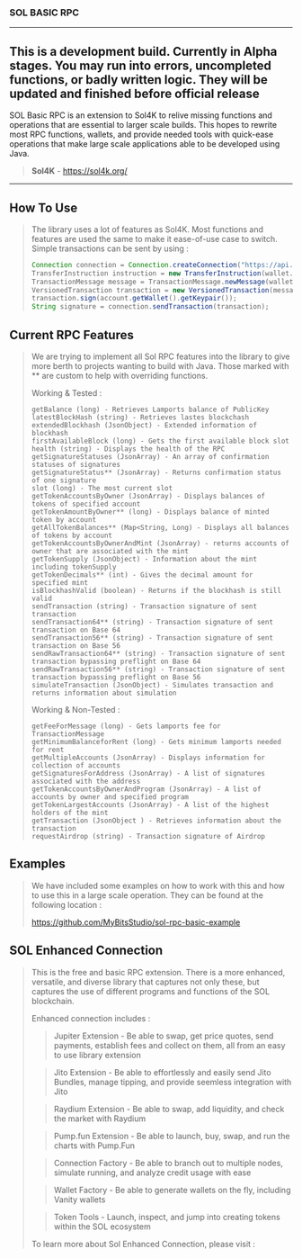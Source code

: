 ### SOL BASIC RPC 

---

**This is a development build. Currently in Alpha stages. You may run into errors, uncompleted functions, or badly written logic. They will be updated and finished before official release** 
---

SOL Basic RPC is an extension to Sol4K to relive missing functions and operations that are essential to larger scale builds. This hopes to rewrite most RPC functions, wallets, and provide needed tools with quick-ease operations that make large scale applications able to be developed using Java.

> **Sol4K** - https://sol4k.org/

---

## How To Use

> The library uses a lot of features as Sol4K. Most functions and features are used the same to make it ease-of-use case to switch.
> Simple transactions can be sent by using :
>
> ```java
> Connection connection = Connection.createConnection("https://api.testnet.solana.com/", Commitment.CONFIRMED);
> TransferInstruction instruction = new TransferInstruction(wallet.getKeypair().getPublicKey(), wallet2.getKeypair().getPublicKey(), 0.01 * LAMPORTS_PER_SOL );
> TransactionMessage message = TransactionMessage.newMessage(wallet.getKeypair().getPublicKey(), connection.getLatestBlockHash(), instruction);
> VersionedTransaction transaction = new VersionedTransaction(message);
> transaction.sign(account.getWallet().getKeypair());
> String signature = connection.sendTransaction(transaction);
> ```

## Current RPC Features

> We are trying to implement all Sol RPC features into the library to give more berth to projects wanting to build with Java.
> Those marked with ** are custom to help with overriding functions.
> 
> Working & Tested :
> ```
> getBalance (long) - Retrieves Lamports balance of PublicKey
> latestBlockHash (string) - Retrieves lastes blockchash
> extendedBlockhash (JsonObject) - Extended information of blockhash
> firstAvailableBlock (long) - Gets the first available block slot
> health (string) - Displays the health of the RPC
> getSignatureStatuses (JsonArray) - An array of confirmation statuses of signatures
> getSignatureStatus** (JsonArray) - Returns confirmation status of one signature
> slot (long) - The most current slot
> getTokenAccountsByOwner (JsonArray) - Displays balances of tokens of specified account
> getTokenAmountByOwner** (long) - Displays balance of minted token by account
> getAllTokenBalances** (Map<String, Long) - Displays all balances of tokens by account
> getTokenAccountsByOwnerAndMint (JsonArray) - returns accounts of owner that are associated with the mint
> getTokenSupply (JsonObject) - Information about the mint including tokenSupply
> getTokenDecimals** (int) - Gives the decimal amount for specified mint
> isBlockhashValid (boolean) - Returns if the blockhash is still valid
> sendTransaction (string) - Transaction signature of sent transaction
> sendTransaction64** (string) - Transaction signature of sent transaction on Base 64
> sendTransaction56** (string) - Transaction signature of sent transaction on Base 56
> sendRawTransaction64** (string) - Transaction signature of sent transaction bypassing preflight on Base 64
> sendRawTransaction56** (string) - Transaction signature of sent transaction bypassing preflight on Base 56
> simulateTransaction (JsonObject) - Simulates transaction and returns information about simulation
> ```
> 
> Working & Non-Tested :
> ```
> getFeeForMessage (long) - Gets lamports fee for TransactionMessage
> getMinimumBalanceforRent (long) - Gets minimum lamports needed for rent
> getMultipleAccounts (JsonArray) - Displays information for collection of accounts
> getSignaturesForAddress (JsonArray) - A list of signatures associated with the address
> getTokenAccountsByOwnerAndProgram (JsonArray) - A list of accounts by owner and specified program
> getTokenLargestAccounts (JsonArray) - A list of the highest holders of the mint
> getTransaction (JsonObject ) - Retrieves information about the transaction
> requestAirdrop (string) - Transaction signature of Airdrop
> ```

## Examples

> We have included some examples on how to work with this and how to use this in a large scale operation.
> They can be found at the following location : 
> 
> https://github.com/MyBitsStudio/sol-rpc-basic-example

## SOL Enhanced Connection

> This is the free and basic RPC extension. There is a more enhanced, versatile, and diverse library that captures not only these, but
> captures the use of different programs and functions of the SOL blockchain.
> 
> Enhanced connection includes :
> > Jupiter Extension - Be able to swap, get price quotes, send payments, establish fees and collect on them, all from an easy to use library extension
>
> > Jito Extension - Be able to effortlessly and easily send Jito Bundles, manage tipping, and provide seemless integration with Jito
> 
> > Raydium Extension - Be able to swap, add liquidity, and check the market with Raydium
> 
> > Pump.fun Extension - Be able to launch, buy, swap, and run the charts with Pump.Fun
> 
> > Connection Factory - Be able to branch out to multiple nodes, simulate running, and analyze credit usage with ease
> 
> > Wallet Factory - Be able to generate wallets on the fly, including Vanity wallets
> 
> > Token Tools - Launch, inspect, and jump into creating tokens within the SOL ecosystem
> 
> To learn more about Sol Enhanced Connection, please visit : 

